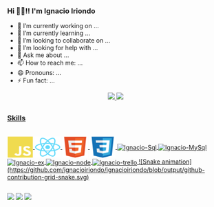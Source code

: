 ### Hi 🙋‍♂️!! I'm Ignacio Iriondo

- 🔭 I’m currently working on ...
- 🌱 I’m currently learning ...
- 👯 I’m looking to collaborate on ...
- 🤔 I’m looking for help with ...
- 💬 Ask me about ...
- 📫 How to reach me: ...
- 😄 Pronouns: ...
- ⚡ Fun fact: ...

<div align="center">
  <a href="https://github.com/ignacioiriondo">
  <img height="150em" src="https://github-readme-stats.vercel.app/api?username=ignacioiriondo&show_icons=true&theme=dracula&include_all_commits=true&count_private=true"/>
  <img height="150em" src="https://github-readme-stats.vercel.app/api/top-langs/?username=ignacioiriondo&layout=compact&langs_count=7&theme=dracula"/>
</div>


##
  ### Skills
<div style="display: inline_block"><br>
  <img align="center" alt="Ignacio-Js" height="50" width="60" src="https://raw.githubusercontent.com/devicons/devicon/master/icons/javascript/javascript-plain.svg">
  <img align="center" alt="Ignacio-React" height="50" width="60" src="https://raw.githubusercontent.com/devicons/devicon/master/icons/react/react-original.svg">
  <img align="center" alt="Ignacio-HTML" height="50" width="60" src="https://raw.githubusercontent.com/devicons/devicon/master/icons/html5/html5-original.svg">
  <img align="center" alt="Ignacio-CSS" height="50" width="60" src="https://raw.githubusercontent.com/devicons/devicon/master/icons/css3/css3-original.svg">
  <img align="center" alt="Ignacio-Sql" height="50" width="60" src="https://cdn.jsdelivr.net/gh/devicons/devicon/icons/sequelize/sequelize-original.svg" />
  <img align="center" alt="Ignacio-MySql" height="70" width="80" src="https://cdn.jsdelivr.net/gh/devicons/devicon/icons/mysql/mysql-original-wordmark.svg" />
  <img align="center" alt="Ignacio-ex" height="50" width="60" src="https://cdn.jsdelivr.net/gh/devicons/devicon/icons/express/express-original.svg" />
  <img align="center" alt="Ignacio-node" height="50" width="60" src="https://cdn.jsdelivr.net/gh/devicons/devicon/icons/nodejs/nodejs-original.svg" />
  <img align="center" alt="Ignacio-trello" height="70" width="80" src="https://cdn.jsdelivr.net/gh/devicons/devicon/icons/trello/trello-plain-wordmark.svg" />
  ![Snake animation](https://github.com/ignacioiriondo/ignacioiriondo/blob/output/github-contribution-grid-snake.svg)

</div>

##
  
  <div> 
  <a href="https://instagram.com/nacho_iriondo" target="_blank"><img src="https://img.shields.io/badge/-Instagram-%23E4405F?style=for-the-badge&logo=instagram&logoColor=white" target="_blank"></a>
  <a href = "mailto:ignacio.ezequiel.iriondo@gmail.com"><img src="https://img.shields.io/badge/-Gmail-%23333?style=for-the-badge&logo=gmail&logoColor=white" target="_blank"></a>
  <a href="https://www.linkedin.com/in/ignacio-ezequiel-iriondo/" target="_blank"><img src="https://img.shields.io/badge/-LinkedIn-%230077B5?style=for-the-badge&logo=linkedin&logoColor=white" target="_blank"></a> 
</div>


